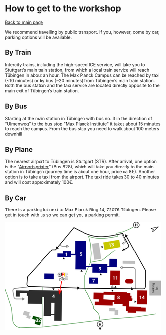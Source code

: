 # How to get to the workshop
[Back to main page](index.md)

We recommend travelling by public transport. If you, however, come by car, parking options will be available.

## By Train
Intercity trains, including the high-speed ICE service, will take you to Stuttgart’s main train station, from which a local train service will reach Tübingen in about an hour. The Max Planck Campus can be reached by taxi (~10 minutes) or by bus (~20 minutes) from Tübingen’s main train station. Both the bus station and the taxi service are located directly opposite to the main exit of Tübingen’s train station.

## By Bus
Starting at the main station in Tübingen with bus no. 3 in the direction of “Ulmenweg” to the bus stop "Max Planck Institute" it takes about 15 minutes to reach the campus. From the bus stop you need to walk about 100 meters downhill 

## By Plane
The nearest airport to Tübingen is Stuttgart (STR). After arrival, one option is the "[Airportsprinter](https://www.dbregiobus-bawue.de/angebot/rbb-Airport-Sprinter-en)” (Bus 828), which will take you directly to the main station in Tübingen (journey time is about one hour, price ca 8€). Another option is to take a taxi from the airport. The taxi ride takes 30 to 40 minutes and will cost approximately 100€. 

## By Car
There is a parking lot next to Max Planck Ring 14, 72076 Tübingen.
Please get in touch with us so we can get you a parking permit.

![](assets/Plan_Campus.svg)